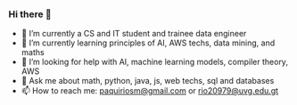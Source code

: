 ### Hi there 👋

- 🔭 I’m currently a CS and IT student and trainee data engineer
- 🌱 I’m currently learning principles of AI, AWS techs, data mining, and maths
- 🤔 I’m looking for help with AI, machine learning models, compiler theory, AWS
- 💬 Ask me about math, python, java, js, web techs, sql and databases
- 📫 How to reach me: paquiriosm@gmail.com or rio20979@uvg.edu.gt
